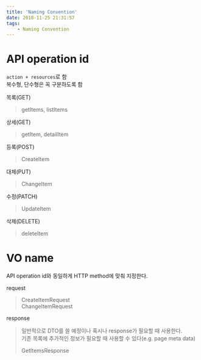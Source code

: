 ```yaml
---
title: 'Naming Convention'
date: 2018-11-25 21:31:57
tags:
    - Naming Convention
---
```


# API operation id
`action + resources`로 함  
복수형, 단수형은 꼭 구분하도록 함  

목록(GET)
> getItems, listItems

상세(GET)
> getItem, detailItem  

등록(POST)
> CreateItem

대체(PUT)
> ChangeItem

수정(PATCH)
> UpdateItem

삭제(DELETE)
> deleteItem

# VO name
API operation id와 동일하게 HTTP method에 맞춰 지정한다.  

request
> CreateItemRequest  
> ChangeItemRequest

response
> 일반적으로 DTO를 쓸 예정이나 혹시나 response가 필요할 때 사용한다.  
> 기존 목록에 추가적인 정보가 필요할 때 사용할 수 있다(e.g. page meta data)  
>
> GetItemsResponse

<!-- more -->